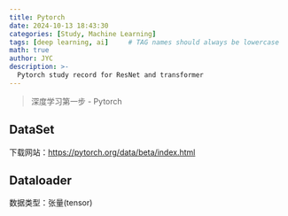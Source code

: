 ```yaml
---
title: Pytorch 
date: 2024-10-13 18:43:30 
categories: [Study, Machine Learning]
tags: [deep learning, ai]     # TAG names should always be lowercase
math: true
author: JYC
description: >-
  Pytorch study record for ResNet and transformer
--- 
```


> 深度学习第一步 - Pytorch

## DataSet

下载网站：https://pytorch.org/data/beta/index.html

## Dataloader

数据类型：张量(tensor)